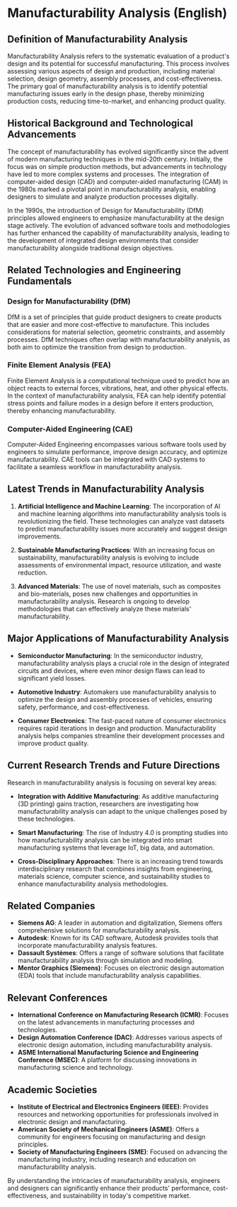 # Manufacturability Analysis (English)

## Definition of Manufacturability Analysis

Manufacturability Analysis refers to the systematic evaluation of a product's design and its potential for successful manufacturing. This process involves assessing various aspects of design and production, including material selection, design geometry, assembly processes, and cost-effectiveness. The primary goal of manufacturability analysis is to identify potential manufacturing issues early in the design phase, thereby minimizing production costs, reducing time-to-market, and enhancing product quality.

## Historical Background and Technological Advancements

The concept of manufacturability has evolved significantly since the advent of modern manufacturing techniques in the mid-20th century. Initially, the focus was on simple production methods, but advancements in technology have led to more complex systems and processes. The integration of computer-aided design (CAD) and computer-aided manufacturing (CAM) in the 1980s marked a pivotal point in manufacturability analysis, enabling designers to simulate and analyze production processes digitally.

In the 1990s, the introduction of Design for Manufacturability (DfM) principles allowed engineers to emphasize manufacturability at the design stage actively. The evolution of advanced software tools and methodologies has further enhanced the capability of manufacturability analysis, leading to the development of integrated design environments that consider manufacturability alongside traditional design objectives.

## Related Technologies and Engineering Fundamentals

### Design for Manufacturability (DfM)

DfM is a set of principles that guide product designers to create products that are easier and more cost-effective to manufacture. This includes considerations for material selection, geometric constraints, and assembly processes. DfM techniques often overlap with manufacturability analysis, as both aim to optimize the transition from design to production.

### Finite Element Analysis (FEA)

Finite Element Analysis is a computational technique used to predict how an object reacts to external forces, vibrations, heat, and other physical effects. In the context of manufacturability analysis, FEA can help identify potential stress points and failure modes in a design before it enters production, thereby enhancing manufacturability.

### Computer-Aided Engineering (CAE)

Computer-Aided Engineering encompasses various software tools used by engineers to simulate performance, improve design accuracy, and optimize manufacturability. CAE tools can be integrated with CAD systems to facilitate a seamless workflow in manufacturability analysis.

## Latest Trends in Manufacturability Analysis

1. **Artificial Intelligence and Machine Learning**: The incorporation of AI and machine learning algorithms into manufacturability analysis tools is revolutionizing the field. These technologies can analyze vast datasets to predict manufacturability issues more accurately and suggest design improvements.

2. **Sustainable Manufacturing Practices**: With an increasing focus on sustainability, manufacturability analysis is evolving to include assessments of environmental impact, resource utilization, and waste reduction.

3. **Advanced Materials**: The use of novel materials, such as composites and bio-materials, poses new challenges and opportunities in manufacturability analysis. Research is ongoing to develop methodologies that can effectively analyze these materials' manufacturability.

## Major Applications of Manufacturability Analysis

- **Semiconductor Manufacturing**: In the semiconductor industry, manufacturability analysis plays a crucial role in the design of integrated circuits and devices, where even minor design flaws can lead to significant yield losses.
  
- **Automotive Industry**: Automakers use manufacturability analysis to optimize the design and assembly processes of vehicles, ensuring safety, performance, and cost-effectiveness.

- **Consumer Electronics**: The fast-paced nature of consumer electronics requires rapid iterations in design and production. Manufacturability analysis helps companies streamline their development processes and improve product quality.

## Current Research Trends and Future Directions

Research in manufacturability analysis is focusing on several key areas:

- **Integration with Additive Manufacturing**: As additive manufacturing (3D printing) gains traction, researchers are investigating how manufacturability analysis can adapt to the unique challenges posed by these technologies.

- **Smart Manufacturing**: The rise of Industry 4.0 is prompting studies into how manufacturability analysis can be integrated into smart manufacturing systems that leverage IoT, big data, and automation.

- **Cross-Disciplinary Approaches**: There is an increasing trend towards interdisciplinary research that combines insights from engineering, materials science, computer science, and sustainability studies to enhance manufacturability analysis methodologies.

## Related Companies

- **Siemens AG**: A leader in automation and digitalization, Siemens offers comprehensive solutions for manufacturability analysis.
- **Autodesk**: Known for its CAD software, Autodesk provides tools that incorporate manufacturability analysis features.
- **Dassault Systèmes**: Offers a range of software solutions that facilitate manufacturability analysis through simulation and modeling.
- **Mentor Graphics (Siemens)**: Focuses on electronic design automation (EDA) tools that include manufacturability analysis capabilities.

## Relevant Conferences

- **International Conference on Manufacturing Research (ICMR)**: Focuses on the latest advancements in manufacturing processes and technologies.
- **Design Automation Conference (DAC)**: Addresses various aspects of electronic design automation, including manufacturability analysis.
- **ASME International Manufacturing Science and Engineering Conference (MSEC)**: A platform for discussing innovations in manufacturing science and technology.

## Academic Societies

- **Institute of Electrical and Electronics Engineers (IEEE)**: Provides resources and networking opportunities for professionals involved in electronic design and manufacturing.
- **American Society of Mechanical Engineers (ASME)**: Offers a community for engineers focusing on manufacturing and design principles.
- **Society of Manufacturing Engineers (SME)**: Focused on advancing the manufacturing industry, including research and education on manufacturability analysis.

By understanding the intricacies of manufacturability analysis, engineers and designers can significantly enhance their products' performance, cost-effectiveness, and sustainability in today's competitive market.